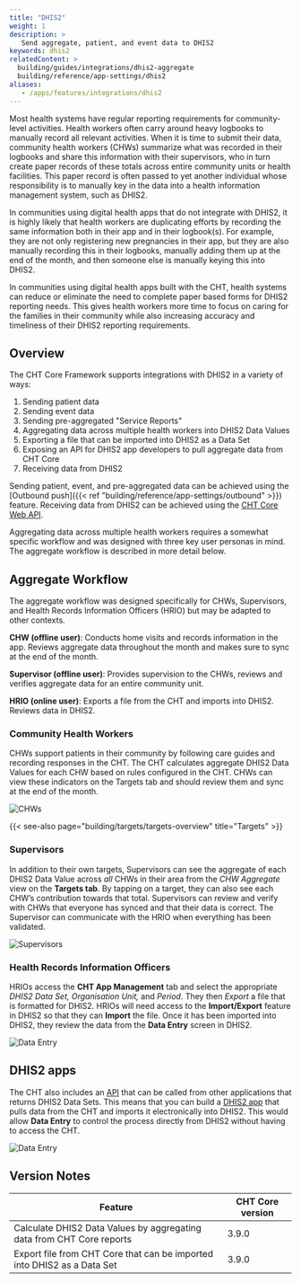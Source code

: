 ```yaml
---
title: "DHIS2"
weight: 1
description: >
   Send aggregate, patient, and event data to DHIS2
keywords: dhis2
relatedContent: >
  building/guides/integrations/dhis2-aggregate
  building/reference/app-settings/dhis2
aliases:
   - /apps/features/integrations/dhis2
---
```


Most health systems have regular reporting requirements for community-level activities. Health workers often carry around heavy logbooks to manually record all relevant activities. When it is time to submit their data, community health workers (CHWs) summarize what was recorded in their logbooks and share this information with their supervisors, who in turn create paper records of these totals across entire community units or health facilities. This paper record is often passed to yet another individual whose responsibility is to manually key in the data into a health information management system, such as DHIS2.

In communities using digital health apps that do not integrate with DHIS2, it is highly likely that health workers are duplicating efforts by recording the same information both in their app and in their logbook(s).  For example, they are not only registering new pregnancies in their app, but they are also manually recording this in their logbooks, manually adding them up at the end of the month, and then someone else is manually keying this into DHIS2.

In communities using digital health apps built with the CHT, health systems can reduce or eliminate the need to complete paper based forms for DHIS2 reporting needs. This gives health workers more time to focus on caring for the families in their community while also increasing accuracy and timeliness of their DHIS2 reporting requirements.

## Overview

The CHT Core Framework supports integrations with DHIS2 in a variety of ways:

1. Sending patient data
2. Sending event data
3. Sending pre-aggregated "Service Reports"
4. Aggregating data across multiple health workers into DHIS2 Data Values
5. Exporting a file that can be imported into DHIS2 as a Data Set
6. Exposing an API for DHIS2 app developers to pull aggregate data from CHT Core
7. Receiving data from DHIS2

Sending patient, event, and pre-aggregated data can be achieved using the [Outbound push]({{< ref "building/reference/app-settings/outbound" >}}) feature. Receiving data from DHIS2 can be achieved using the [CHT Core Web API](https://github.com/medic/cht-core/tree/master/api). 

Aggregating data across multiple health workers requires a somewhat specific workflow and was designed with three key user personas in mind. The aggregate workflow is described in more detail below.

## Aggregate Workflow

The aggregate workflow was designed specifically for CHWs, Supervisors, and Health Records Information Officers (HRIO) but may be adapted to other contexts. 

**CHW (offline user)**: Conducts home visits and records information in the app. Reviews aggregate data throughout the month and makes sure to sync at the end of the month.

**Supervisor (offline user)**: Provides supervision to the CHWs, reviews and verifies aggregate data for an entire community unit.

**HRIO (online user)**: Exports a file from the CHT and imports into DHIS2. Reviews data in DHIS2.

### Community Health Workers

CHWs support patients in their community by following care guides and recording responses in the CHT. The CHT calculates aggregate DHIS2 Data Values for each CHW based on rules configured in the CHT. CHWs can view these indicators on the Targets tab and should review them and sync at the end of the month.

![CHWs](chw.png "Feature Overview CHWs")

{{< see-also page="building/targets/targets-overview" title="Targets" >}}

### Supervisors

In addition to their own targets, Supervisors can see the aggregate of each DHIS2 Data Value across *all* CHWs in their area from the *CHW Aggregate* view on the **Targets tab**. By tapping on a target, they can also see each CHW’s contribution towards that total. Supervisors can review and verify with CHWs that everyone has synced and that their data is correct. The Supervisor can communicate with the HRIO when everything has been validated.

![Supervisors](supervisor.png "Feature Overview Supervisors")

### Health Records Information Officers

HRIOs access the **CHT App Management** tab and select the appropriate *DHIS2 Data Set, Organisation Unit,* and *Period*. They then *Export* a file that is formatted for DHIS2. HRIOs will need access to the **Import/Export** feature in DHIS2 so that they can **Import** the file. Once it has been imported into DHIS2, they review the data from the **Data Entry** screen in DHIS2.

![Data Entry](data-entry-1.png "Feature Overview Data Entry 1")


## DHIS2 apps

The CHT also includes an [API](https://github.com/medic/cht-core/tree/master/api) that can be called from other applications that returns DHIS2 Data Sets. This means that you can build a [DHIS2 app](https://docs.dhis2.org/master/en/developer/html/apps_creating_apps.html) that pulls data from the CHT and imports it electronically into DHIS2. This would allow **Data Entry** to control the process directly from DHIS2 without having to access the CHT.

![Data Entry](data-entry-2.png "Feature Overview Data Entry 2")

## Version Notes

|Feature|CHT Core version|
|---|---|
|Calculate DHIS2 Data Values by aggregating data from CHT Core reports |3.9.0|
|Export file from CHT Core that can be imported into DHIS2 as a Data Set|3.9.0|
